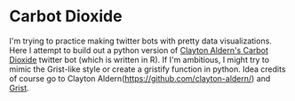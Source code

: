 # Carbot Dioxide
I'm trying to practice making twitter bots with pretty data visualizations. Here I attempt to build out a python version of [Clayton Aldern's Carbot Dioxide](https://github.com/clayton-aldern/co2-bot) twitter bot (which is written in R). If I'm ambitious, I might try to mimic the Grist-like style or create a gristify function in python. Idea credits of course go to Clayton Aldern(https://github.com/clayton-aldern/) and [Grist](https://grist.org/).

